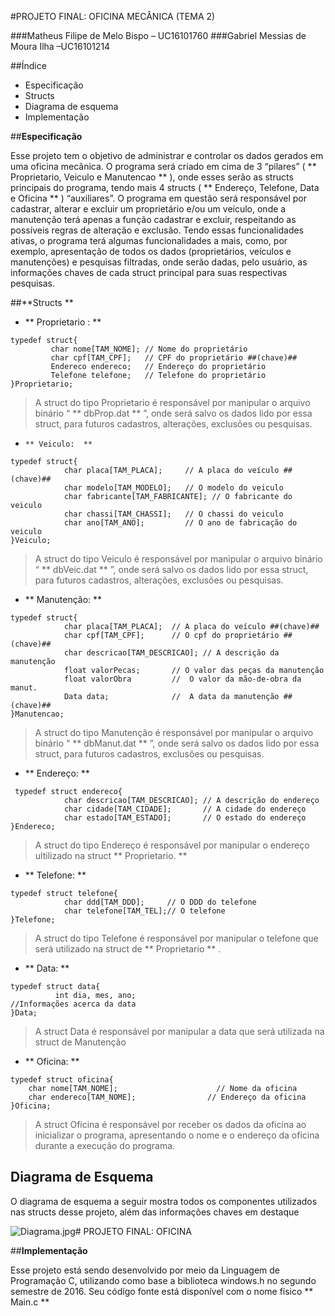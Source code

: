 #PROJETO FINAL: OFICINA MECÂNICA (TEMA 2)

###Matheus Filipe de Melo Bispo
– UC16101760 
###Gabriel Messias de Moura Ilha –UC16101214

##Índice 

- Especificação
- Structs
- Diagrama de esquema
- Implementação 


##**Especificação**

Esse projeto tem o objetivo de administrar e controlar os dados gerados em uma oficina mecânica. O programa será criado em cima de 3 “pilares” ( ** Proprietario, Veiculo e Manutencao ** ), onde esses serão as structs principais do programa, tendo mais 4 structs ( ** Endereço, Telefone, Data e Oficina ** ) “auxiliares”. 
O programa em questão será responsável por cadastrar, alterar e excluir um proprietário e/ou um veículo, onde a manutenção terá apenas a função cadastrar e excluir, respeitando as possíveis regras de alteração e exclusão.
Tendo essas funcionalidades ativas, o programa terá algumas funcionalidades a mais, como, por exemplo, apresentação de todos os dados (proprietários, veículos e manutenções) e pesquisas filtradas, onde serão dadas, pelo usuário, as informações chaves de cada struct principal para suas respectivas pesquisas.

##**Structs **

-  ** Proprietario  : **  

````
typedef struct{
	     char nome[TAM_NOME]; // Nome do proprietário 
	     char cpf[TAM_CPF];   // CPF do proprietário ##(chave)##
	     Endereco endereco;   // Endereço do proprietário
	     Telefone telefone;   // Telefone do proprietário
}Proprietario;
````

> A struct do tipo Proprietario é responsável por manipular o arquivo binário “ ** dbProp.dat ** ”, onde será salvo os dados lido por essa struct, para futuros cadastros, alterações, exclusões ou pesquisas.


-	  ** Veiculo:  ** 
```
typedef struct{
	        char placa[TAM_PLACA];     // A placa do veículo ##(chave)##
	        char modelo[TAM_MODELO];   // O modelo do veiculo
	        char fabricante[TAM_FABRICANTE]; // O fabricante do veiculo
	        char chassi[TAM_CHASSI];   // O chassi do veiculo
	        char ano[TAM_ANO];         // O ano de fabricação do veiculo
}Veiculo;
```

> A struct do tipo Veiculo é responsável por manipular o arquivo binário “ ** dbVeic.dat ** ”, onde será salvo os dados lido por essa struct, para futuros cadastros, alterações, exclusões ou pesquisas.



-  ** Manutenção: **
```
typedef struct{
	        char placa[TAM_PLACA];  // A placa do veículo ##(chave)##
	        char cpf[TAM_CPF];      // O cpf do proprietário ##(chave)##
	        char descricao[TAM_DESCRICAO]; // A descrição da manutenção
	        float valorPecas;       // O valor das peças da manutenção
	        float valorObra         //  O valor da mão-de-obra da manut.
	        Data data;              //  A data da manutenção ##(chave)##
}Manutencao;

```

> A struct do tipo Manutenção é responsável por manipular o arquivo binário “ ** dbManut.dat ** ”, onde será salvo os dados lido por essa struct, para futuros cadastros, exclusões ou pesquisas.

- 	 ** Endereço: ** 

```
 typedef struct endereco{
	        char descricao[TAM_DESCRICAO]; // A descrição do endereço
	        char cidade[TAM_CIDADE];       // A cidade do endereço
	        char estado[TAM_ESTADO];       // O estado do endereço
}Endereco;
```	

>	A struct do tipo Endereço é responsável por manipular o endereço ultilizado na  struct **  Proprietario.
 ** 

-  ** 	Telefone: ** 
```
typedef struct telefone{
	        char ddd[TAM_DDD];     // O DDD do telefone
	        char telefone[TAM_TEL];// O telefone
}Telefone;

```

>A struct do tipo Telefone é responsável por manipular o telefone que será utilizado na 
struct de  ** Proprietario ** .

-  ** 	Data: ** 

```
typedef struct data{
	      int dia, mes, ano; 
//Informações acerca da data
}Data;
```

>A struct Data é responsável por manipular a data que será utilizada na struct de 
Manutenção




- 	 ** Oficina: ** 

```
typedef struct oficina{
	char nome[TAM_NOME];                      // Nome da oficina
	char endereco[TAM_NOME];                // Endereço da oficina
}Oficina;
```

>A struct Oficina é responsável por receber os dados da oficina ao inicializar o programa, apresentando o nome e o endereço da oficina durante a execução do programa.

## **Diagrama de Esquema**

O diagrama de esquema a seguir mostra todos os componentes utilizados nas structs desse projeto, além das informações chaves em destaque

![Diagrama.jpg](https://bitbucket.org/repo/np4y89/images/2904809167-Diagrama.jpg)# PROJETO FINAL: OFICINA 

##**Implementação**

Esse projeto está sendo desenvolvido por meio da Linguagem de Programação C, utilizando como base a biblioteca windows.h no segundo semestre de 2016. Seu código fonte está disponível com o nome físico  ** Main.c **